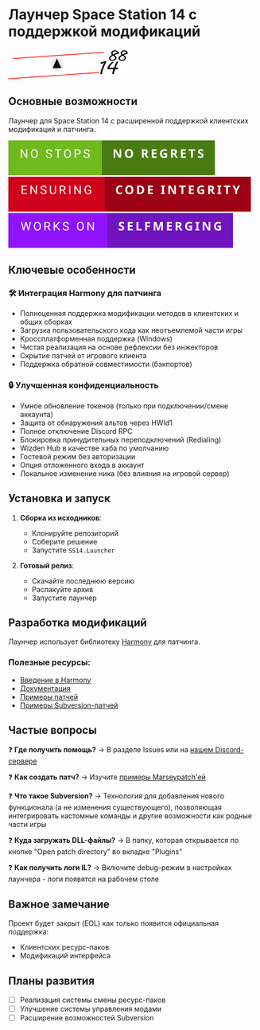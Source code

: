 # Лаунчер Space Station 14 с поддержкой модификаций

![Логотип HRP-launcher](SS14.Launcher/Assets/logo-long.png)

## Основные возможности

Лаунчер для Space Station 14 с расширенной поддержкой клиентских модификаций и патчинга.

![Статус разработки](Assets/README/no-stops-no-regrets.svg)
![Контроль целостности](Assets/README/ensuring-code-integrity.svg)
![Совместимость](Assets/README/works-on-selfmerging.svg)

## Ключевые особенности

### 🛠️ Интеграция Harmony для патчинга
- Полноценная поддержка модификации методов в клиентских и общих сборках
- Загрузка пользовательского кода как неотъемлемой части игры
- Кроссплатформенная поддержка (Windows)
- Чистая реализация на основе рефлексии без инжекторов
- Скрытие патчей от игрового клиента
- Поддержка обратной совместимости (бэкпортов)

### 🔒 Улучшенная конфиденциальность
- Умное обновление токенов (только при подключении/смене аккаунта)
- Защита от обнаружения альтов через HWId1
- Полное отключение Discord RPC
- Блокировка принудительных переподключений (Redialing)
- Wizden Hub в качестве хаба по умолчанию
- Гостевой режим без авторизации
- Опция отложенного входа в аккаунт
- Локальное изменение ника (без влияния на игровой сервер)

## Установка и запуск

1. **Сборка из исходников**:
   - Клонируйте репозиторий
   - Соберите решение
   - Запустите `SS14.Launcher`

2. **Готовый релиз**:
   - Скачайте последнюю версию
   - Распакуйте архив
   - Запустите лаунчер

## Разработка модификаций

Лаунчер использует библиотеку [Harmony](https://github.com/pardeike/Harmony) для патчинга.

### Полезные ресурсы:
- [Введение в Harmony](https://harmony.pardeike.net/)
- [Документация](https://harmony.pardeike.net/articles/intro.html)
- [Примеры патчей](https://github.com/ValidHunters/ExampleMarseyPatch)
- [Примеры Subversion-патчей](https://github.com/ValidHunters/SubversionalExamplePatch)

## Частые вопросы

❓ **Где получить помощь?**
→ В разделе Issues или на [нашем Discord-сервере](https://discord.gg/xHtZXybKeh)

❓ **Как создать патч?**
→ Изучите [примеры Marseypatch'ей](https://github.com/ValidHunters/ExampleMarseyPatch)

❓ **Что такое Subversion?**
→ Технология для добавления нового функционала (а не изменения существующего), позволяющая интегрировать кастомные команды и другие возможности как родные части игры

❓ **Куда загружать DLL-файлы?**
→ В папку, которая открывается по кнопке "Open patch directory" во вкладке "Plugins"

❓ **Как получить логи IL?**
→ Включите debug-режим в настройках лаунчера - логи появятся на рабочем столе

## Важное замечание

Проект будет закрыт (EOL) как только появится официальная поддержка:
- Клиентских ресурс-паков
- Модификаций интерфейса

## Планы развития

- [ ] Реализация системы смены ресурс-паков
- [ ] Улучшение системы управления модами
- [ ] Расширение возможностей Subversion
